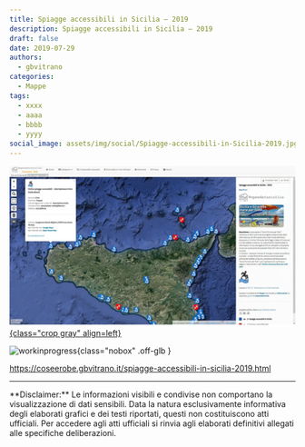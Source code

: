 ```yaml
---
title: Spiagge accessibili in Sicilia – 2019
description: Spiagge accessibili in Sicilia – 2019
draft: false
date: 2019-07-29
authors:
  - gbvitrano
categories:
  - Mappe
tags:
  - xxxx
  - aaaa
  - bbbb
  - yyyy
social_image: assets/img/social/Spiagge-accessibili-in-Sicilia-2019.jpg
---
```

<style>
.md-typeset code { background-color: #fff0;}  
.md-typeset pre>code { background-color: #fff0;}  
</style>
[![spiagge accessibili-in-sicilia-2019](Spiagge-accessibili-in-Sicilia-2019.webp "Spiagge accessibili in Sicilia – 2019" ){class="crop gray" align=left}](index.md)

![workinprogress](https://coseerobe.it/assets/img/workinprogress.jpg "Work in progress"){class="nobox" .off-glb }
<!-- more -->

https://coseerobe.gbvitrano.it/spiagge-accessibili-in-sicilia-2019.html

<hr>
**Disclaimer:** Le informazioni visibili e condivise non comportano la visualizzazione di dati sensibili. Data la natura esclusivamente informativa degli elaborati grafici e dei testi riportati, questi non costituiscono atti ufficiali. Per accedere agli atti ufficiali si rinvia agli elaborati definitivi allegati alle specifiche deliberazioni.